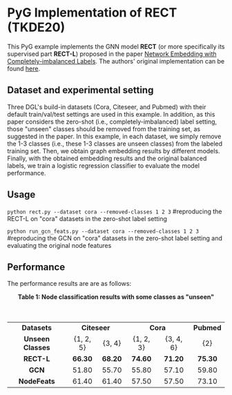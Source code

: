 # **PyG Implementation of RECT (TKDE20)**

This PyG example implements the GNN model **RECT** (or more specifically its supervised part **RECT-L**) proposed in the paper [Network Embedding with Completely-imbalanced Labels](https://ieeexplore.ieee.org/document/8979355). The authors' original implementation can be found [here](https://github.com/zhengwang100/RECT).

## **Dataset and experimental setting**

Three DGL's build-in datasets (Cora, Citeseer, and Pubmed) with their default train/val/test settings are used in this example. In addition, as this paper considers the zero-shot (i.e., completely-imbalanced) label setting, those "unseen" classes should be removed from the training set, as suggested in the paper. In this example, in each dataset, we simply remove the 1-3 classes (i.e., these 1-3 classes are unseen classes) from the labeled training set. Then, we obtain graph embedding results by different models. Finally, with the obtained embedding results and the original balanced labels, we train a logistic regression classifier to evaluate the model performance.

## **Usage** 

`python rect.py --dataset cora --removed-classes 1 2 3` #reproducing the RECT-L on "cora" datasets in the zero-shot label setting

`python run_gcn_feats.py --dataset cora --removed-classes 1 2 3` #reproducing the GCN on "cora" datasets in the zero-shot label setting and evaluating the original node features

## **Performance**

The performance results are are as follows:
<center><B>Table 1: Node classification results with some classes as "unseen"</B></center>
<br/><br/>
<table>
        <tr>
                <td align="center"><B>Datasets</B></td>
                <td align="center" colspan="2"><B>Citeseer</B></td>
                </td>
                <td align="center" colspan="2"><B>Cora</B></td>
                </td>
                <td align="center"><B>Pubmed</B></td>
        </tr>
        <tr>
                <td align="center"><B>Unseen Classes</B></td>
                <td align="center">{1, 2, 5}</td>
                <td align="center">{3, 4}</td>
                <td align="center">{1, 2, 3}</td>
                <td align="center">{3, 4, 6}</td>
                <td align="center">{2}</td>
        </tr>
        <tr>
                <td align="center"><B>RECT-L</B></td>
            <td align="center"><B>66.30</B></td>
                <td align="center"><B>68.20</B></td>
                <td align="center"><B>74.60</B></td>
                <td align="center"><B>71.20</B></td>
                <td align="center"><B>75.30</B></td>
        </tr>
        <tr>
                <td align="center"><B>GCN</B></td>
                <td align="center">51.80</td>
                <td align="center">55.70</td>
                <td align="center">55.80</td>
                <td align="center">57.10</td>
                <td align="center">59.80</td>
        </tr>
        <tr>
            <td align="center"><B>NodeFeats</B></td>
                <td align="center">61.40</td>
                <td align="center">61.40</td>
                <td align="center">57.50</td>
                <td align="center">57.50</td>
                <td align="center">73.10</td>
        </tr>
</table>
